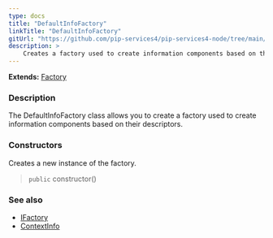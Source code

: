 ```yaml
---
type: docs
title: "DefaultInfoFactory"
linkTitle: "DefaultInfoFactory"
gitUrl: "https://github.com/pip-services4/pip-services4-node/tree/main/pip-services4-components-node"
description: >
    Creates a factory used to create information components based on their descriptors.
---
```


**Extends:** [Factory](../../build/factory)

### Description

The DefaultInfoFactory class allows you to create a factory used to create information components based on their descriptors.

### Constructors
Creates a new instance of the factory.

> `public` constructor()
 
### See also 

- [IFactory](../../build/ifactory)
- [ContextInfo](../../info/context_info)

